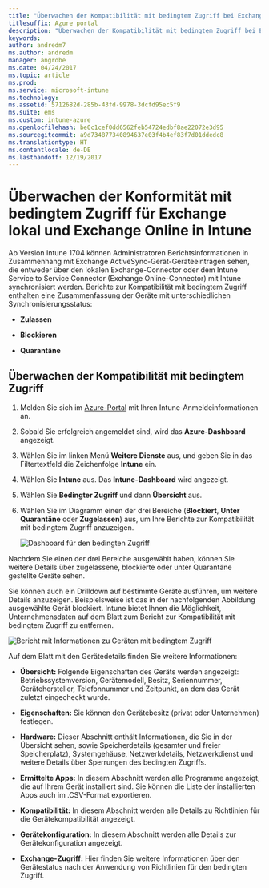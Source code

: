 ```yaml
---
title: "Überwachen der Kompatibilität mit bedingtem Zugriff bei Exchange lokal und Exchange Online"
titlesuffix: Azure portal
description: "Überwachen der Kompatibilität mit bedingtem Zugriff bei Exchange lokal und Exchange Online durch das Azure-Portal für Intune"
keywords: 
author: andredm7
ms.author: andredm
manager: angrobe
ms.date: 04/24/2017
ms.topic: article
ms.prod: 
ms.service: microsoft-intune
ms.technology: 
ms.assetid: 5712682d-285b-43fd-9978-3dcfd95ec5f9
ms.suite: ems
ms.custom: intune-azure
ms.openlocfilehash: be0c1cef0dd6562feb54724edbf8ae22072e3d95
ms.sourcegitcommit: a9d734877340894637e03f4b4ef83f7d01ddedc8
ms.translationtype: HT
ms.contentlocale: de-DE
ms.lasthandoff: 12/19/2017
---
```

# <a name="monitor-conditional-access-compliance-for-on-premises-exchange-and-exchange-online-in-intune"></a>Überwachen der Konformität mit bedingtem Zugriff für Exchange lokal und Exchange Online in Intune

Ab Version Intune 1704 können Administratoren Berichtsinformationen in Zusammenhang mit Exchange ActiveSync-Gerät-Geräteeinträgen sehen, die entweder über den lokalen Exchange-Connector oder dem Intune Service to Service Connector (Exchange Online-Connector) mit Intune synchronisiert werden. Berichte zur Kompatibilität mit bedingtem Zugriff enthalten eine Zusammenfassung der Geräte mit unterschiedlichen Synchronisierungsstatus:

-   **Zulassen**

-   **Blockieren**

-   **Quarantäne**

## <a name="to-monitor-conditional-access-compliance"></a>Überwachen der Kompatibilität mit bedingtem Zugriff

1.  Melden Sie sich im [Azure-Portal](https://portal.azure.com/) mit Ihren Intune-Anmeldeinformationen an.

2.  Sobald Sie erfolgreich angemeldet sind, wird das **Azure-Dashboard** angezeigt.

3.  Wählen Sie im linken Menü **Weitere Dienste** aus, und geben Sie in das Filtertextfeld die Zeichenfolge **Intune** ein.

4.  Wählen Sie **Intune** aus. Das **Intune-Dashboard** wird angezeigt.

5.  Wählen Sie **Bedingter Zugriff** und dann **Übersicht** aus.

6.  Wählen Sie im Diagramm einen der drei Bereiche (**Blockiert**, **Unter Quarantäne** oder **Zugelassen**) aus, um Ihre Berichte zur Kompatibilität mit bedingtem Zugriff anzuzeigen.

    ![Dashboard für den bedingten Zugriff](./media/CA-reporting-intune-1.png)

Nachdem Sie einen der drei Bereiche ausgewählt haben, können Sie weitere Details über zugelassene, blockierte oder unter Quarantäne gestellte Geräte sehen.

Sie können auch ein Drilldown auf bestimmte Geräte ausführen, um weitere Details anzuzeigen. Beispielsweise ist das in der nachfolgenden Abbildung ausgewählte Gerät blockiert. Intune bietet Ihnen die Möglichkeit, Unternehmensdaten auf dem Blatt zum Bericht zur Kompatibilität mit bedingtem Zugriff zu entfernen.

![Bericht mit Informationen zu Geräten mit bedingtem Zugriff](./media/CA-reporting-intune-3.png)

Auf dem Blatt mit den Gerätedetails finden Sie weitere Informationen:

-   **Übersicht:** Folgende Eigenschaften des Geräts werden angezeigt: Betriebssystemversion, Gerätemodell, Besitz, Seriennummer, Gerätehersteller, Telefonnummer und Zeitpunkt, an dem das Gerät zuletzt eingecheckt wurde.

-   **Eigenschaften:** Sie können den Gerätebesitz (privat oder Unternehmen) festlegen.

-   **Hardware:** Dieser Abschnitt enthält Informationen, die Sie in der Übersicht sehen, sowie Speicherdetails (gesamter und freier Speicherplatz), Systemgehäuse, Netzwerkdetails, Netzwerkdienst und weitere Details über Sperrungen des bedingten Zugriffs.

-   **Ermittelte Apps:** In diesem Abschnitt werden alle Programme angezeigt, die auf Ihrem Gerät installiert sind. Sie können die Liste der installierten Apps auch im .CSV-Format exportieren.

-   **Kompatibilität:** In diesem Abschnitt werden alle Details zu Richtlinien für die Gerätekompatibilität angezeigt.

-   **Gerätekonfiguration:** In diesem Abschnitt werden alle Details zur Gerätekonfiguration angezeigt.

-   **Exchange-Zugriff:** Hier finden Sie weitere Informationen über den Gerätestatus nach der Anwendung von Richtlinien für den bedingten Zugriff.

